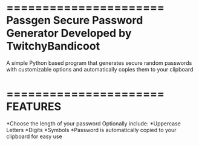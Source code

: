 ======================
Passgen Secure Password Generator
Developed by TwitchyBandicoot
======================

A simple Python based program that generates secure random passwords with customizable options and automatically
copies them to your clipboard

======================
FEATURES
======================
*Choose the length of your password
	Optionally include:
		*Uppercase Letters
		*Digits
		*Symbols
*Password is automatically copied to your clipboard for easy use
